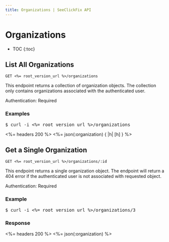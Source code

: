 ```yaml
---
title: Organizations | SeeClickFix API
---
```


# Organizations

* TOC
{:toc}

## List All Organizations

    GET <%= root_version_url %>/organizations

This endpoint returns a collection of organization objects.  The
collection only contains organizations associated with the authenticated
user.

Authentication: Required

### Examples

<pre class="terminal">
$ curl -i <%= root_version_url %>/organizations
</pre>

<%= headers 200 %>
<%= json(:organization) { |h| [h] } %>

## Get a Single Organization

    GET <%= root_version_url %>/organizations/:id

This endpoint returns a single organization object. The endpoint
will return a 404 error if the authenticated user is not associated
with requested object.

Authentication: Required

### Example

<pre class="terminal">
$ curl -i <%= root_version_url %>/organizations/3
</pre>

### Response

<%= headers 200 %>
<%= json(:organization) %>

